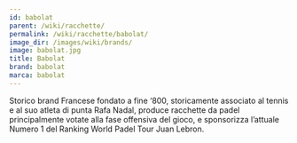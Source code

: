 ```yaml
---
id: babolat
parent: /wiki/racchette/
permalink: /wiki/racchette/babolat/
image_dir: /images/wiki/brands/
image: babolat.jpg
title: Babolat
brand: babolat
marca: babolat
---
```


Storico brand Francese fondato a fine ‘800, storicamente associato al tennis e al suo atleta di punta Rafa Nadal, produce racchette da padel principalmente votate alla fase offensiva del gioco, e sponsorizza l’attuale Numero 1 del Ranking World Padel Tour Juan Lebron.